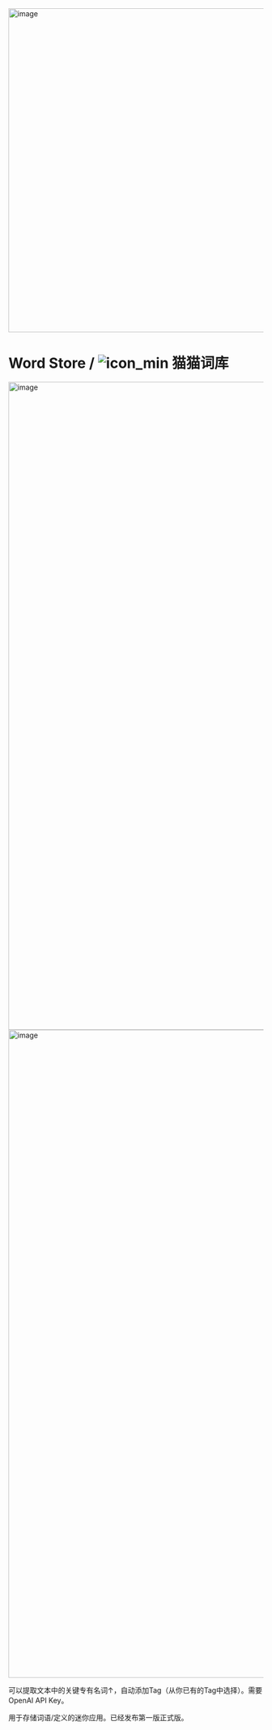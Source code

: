 <img width="640" alt="image" src="https://user-images.githubusercontent.com/20946309/232640731-a1e244ba-7ac3-439e-8b32-3b16d0a836e4.png">

# Word Store / ![icon_min](https://user-images.githubusercontent.com/20946309/232350328-e2e4c18d-e8b3-4a93-99b2-d915165fbb83.png) 猫猫词库

<img width="1280" alt="image" src="https://user-images.githubusercontent.com/20946309/232582298-8a30ae26-131d-48e1-a4d1-6a5dd2f9bcee.png">

<img width="1280" alt="image" src="https://user-images.githubusercontent.com/20946309/232582373-e973f2f9-54d2-4c98-84f3-473eca446541.png">

可以提取文本中的关键专有名词↑，自动添加Tag（从你已有的Tag中选择）。需要OpenAI API Key。

用于存储词语/定义的迷你应用。已经发布第一版正式版。


